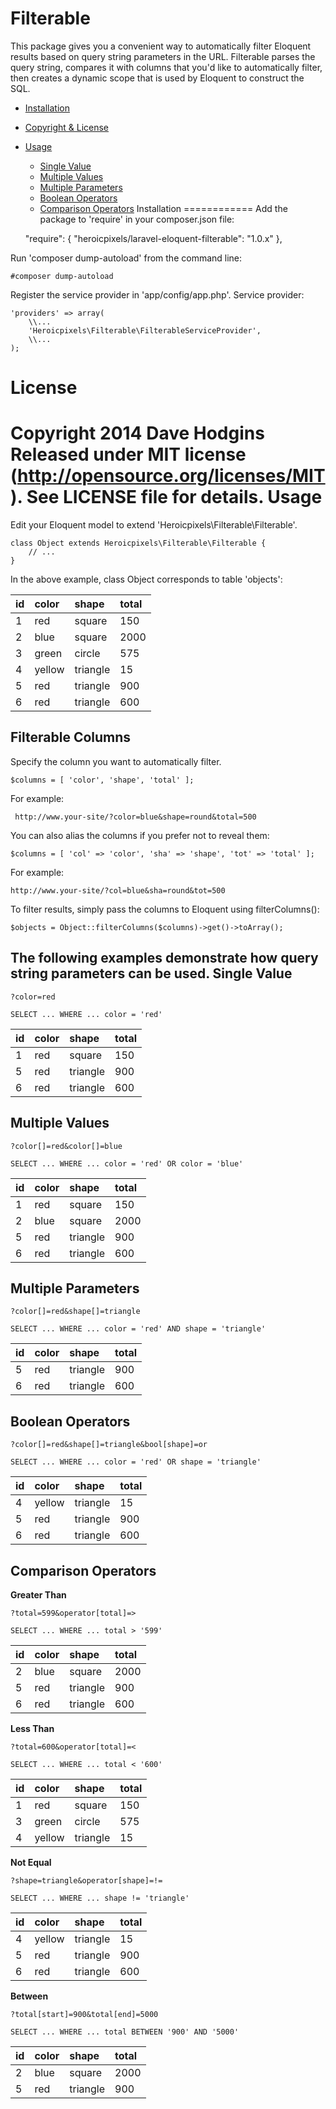 Filterable
=======
This package gives you a convenient way to automatically filter Eloquent results based on query string parameters in the URL. Filterable parses the query string, compares it with columns that you'd like to automatically filter, then creates a dynamic scope that is used by Eloquent to construct the SQL.

* [Installation](#installation)
* [Copyright &amp; License](#license)
* [Usage](#usage)
    * [Single Value](#single-value)
    * [Multiple Values](#multiple-values)
    * [Multiple Parameters](#multiple-parameters)
    * [Boolean Operators](#boolean-operators)
    * [Comparison Operators](#comparison-operators)
<a name="installation"></a>
Installation
============
Add the package to 'require' in your composer.json file:

    "require": {
        "heroicpixels/laravel-eloquent-filterable": "1.0.x"
    },

Run 'composer dump-autoload' from the command line:

    #composer dump-autoload
    
Register the service provider in 'app/config/app.php'.  Service provider:

    'providers' => array(
        \\...
        'Heroicpixels\Filterable\FilterableServiceProvider',
        \\...
    );
<a name="license"></a>
License
=======
Copyright 2014 Dave Hodgins
Released under MIT license (http://opensource.org/licenses/MIT).  See LICENSE file for details.
<a name="usage"></a>
Usage
=====

Edit your Eloquent model to extend 'Heroicpixels\Filterable\Filterable'.

    class Object extends Heroicpixels\Filterable\Filterable {
        // ...
    }
   
In the above example, class Object corresponds to table 'objects':

|  id  |  color  |  shape     |  total  |
|:-----|:--------|:-----------|:--------|
|  1   |  red    |  square    |  150    |
|  2   |  blue   |  square    |  2000   |
|  3   |  green  |  circle    |  575    |
|  4   |  yellow |  triangle  |  15     |
|  5   |  red    |  triangle  |  900    |
|  6   |  red    |  triangle  |  600    |

Filterable Columns
------------------
Specify the column you want to automatically filter.

    $columns = [ 'color', 'shape', 'total' ];
    
For example:

     http://www.your-site/?color=blue&shape=round&total=500

You can also alias the columns if you prefer not to reveal them:

    $columns = [ 'col' => 'color', 'sha' => 'shape', 'tot' => 'total' ];

For example:

    http://www.your-site/?col=blue&sha=round&tot=500
    
To filter results, simply pass the columns to Eloquent using filterColumns():

    $objects = Object::filterColumns($columns)->get()->toArray();

The following examples demonstrate how query string parameters can be used.
<a name="single-value"></a>
Single Value
------------
    
    ?color=red

    SELECT ... WHERE ... color = 'red'

|  id  |  color  |  shape     |  total  |
|:-----|:--------|:-----------|:--------|
|  1   |  red    |  square    |  150    |
|  5   |  red    |  triangle  |  900    |
|  6   |  red    |  triangle  |  600    |
<a name="multiple-values"></a>
Multiple Values
---------------
    
    ?color[]=red&color[]=blue

    SELECT ... WHERE ... color = 'red' OR color = 'blue'

|  id  |  color  |  shape     |  total  |
|:-----|:--------|:-----------|:--------|
|  1   |  red    |  square    |  150    |
|  2   |  blue   |  square    |  2000   |
|  5   |  red    |  triangle  |  900    |
|  6   |  red    |  triangle  |  600    |
<a name="multiple-parameters"></a>
Multiple Parameters
-------------------

    ?color[]=red&shape[]=triangle

    SELECT ... WHERE ... color = 'red' AND shape = 'triangle'

|  id  |  color  |  shape     |  total  |
|:-----|:--------|:-----------|:--------|
|  5   |  red    |  triangle  |  900    |
|  6   |  red    |  triangle  |  600    |
<a name="boolean-operators"></a>
Boolean Operators
-----------------
    
    ?color[]=red&shape[]=triangle&bool[shape]=or

    SELECT ... WHERE ... color = 'red' OR shape = 'triangle'

|  id  |  color  |  shape     |  total  |
|:-----|:--------|:-----------|:--------|
|  4   |  yellow |  triangle  |  15     |
|  5   |  red    |  triangle  |  900    |
|  6   |  red    |  triangle  |  600    |
<a name="comparison-operators"></a>
Comparison Operators
--------------------
**Greater Than**
    
    ?total=599&operator[total]=>

    SELECT ... WHERE ... total > '599'

|  id  |  color  |  shape     |  total  |
|:-----|:--------|:-----------|:--------|
|  2   |  blue   |  square    |  2000   |
|  5   |  red    |  triangle  |  900    |
|  6   |  red    |  triangle  |  600    |

**Less Than**
    
    ?total=600&operator[total]=<

    SELECT ... WHERE ... total < '600'
    
|  id  |  color  |  shape     |  total  |
|:-----|:--------|:-----------|:--------|
|  1   |  red    |  square    |  150    |
|  3   |  green  |  circle    |  575    |
|  4   |  yellow |  triangle  |  15     |

**Not Equal**
    
    ?shape=triangle&operator[shape]=!=

    SELECT ... WHERE ... shape != 'triangle'
    
|  id  |  color  |  shape     |  total  |
|:-----|:--------|:-----------|:--------|
|  4   |  yellow |  triangle  |  15     |
|  5   |  red    |  triangle  |  900    |
|  6   |  red    |  triangle  |  600    |

**Between**
    
    ?total[start]=900&total[end]=5000

    SELECT ... WHERE ... total BETWEEN '900' AND '5000'
    
|  id  |  color  |  shape     |  total  |
|:-----|:--------|:-----------|:--------|
|  2   |  blue   |  square    |  2000   |
|  5   |  red    |  triangle  |  900    |

